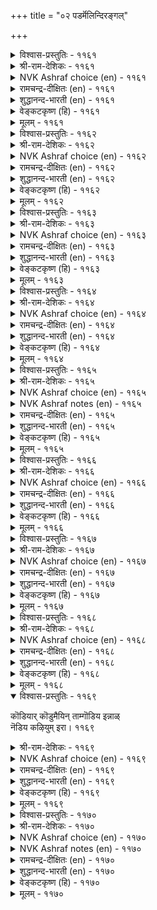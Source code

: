 +++
title = "०२ पडर्मॆलिन्दिरङ्गल्"

+++


<details><summary>विश्वास-प्रस्तुतिः - ११६१</summary>

मऱैप्पेन्मन् यानिह्दो नोयै इऱैप्पवर्क्कु  
ऊट्रुनीर् पोल मिगुम्।       ११६१
</details>

<details><summary>श्री-राम-देशिकः - ११६१</summary>

लज्जया कामरोगं तु छादयामि, न शाम्यति ।  
निर्गते निर्गते वारि वर्धते स्त्रोतसो यथा ॥ ११६१॥
</details>

<details><summary>NVK Ashraf choice (en) - ११६१</summary>

११६१
I would hide this sickness, but it wells up
Like water drawn from a spring. *
(P.S. Sundaram)
</details>

<details><summary>रामचन्द्र-दीक्षितः (en) - ११६१</summary>

1161 maṟaippēṉmaṉ yāṉiḵtō nōyai iṟaippavarkku  
ūṟṟunīr pōla mikum.

1161\. This my disease I seek to hide; but how endlessly it wells up like the waters of the spring.  
</details>

<details><summary>शुद्धानन्द-भारती (en) - ११६१</summary>

1\. மறைப்பேன்மன் யானிஃதோ நோயை இறைப்பவர்க்கு  
ஊற்றுநீர் போல மிகும்.  
It swells out like baled out spring  
How to bear this pain so writhing?        1161  
</details>

<details><summary>वेङ्कटकृष्ण (हि) - ११६१</summary>

1161
यथा उलीचे सोत का, बढ़ता रहे बहाव ।  
बढ़ता है यह रोग भी, यदि मैं करूँ छिपाव ॥
  </details>

<details><summary>मूलम् - ११६१</summary>

मऱैप्पेन्मन् यानिह्दो नोयै इऱैप्पवर्क्कु  
ऊट्रुनीर् पोल मिगुम्।       ११६१
</details>

<details><summary>विश्वास-प्रस्तुतिः - ११६२</summary>

करत्तलुम् आट्रेन्इन् नोयैनोय् सॆय्दार्क्कु  
उरैत्तलुम् नाणुत् तरुम्।       ११६२
</details>

<details><summary>श्री-राम-देशिकः - ११६२</summary>

नैव च्छादयितुं शक्ता कामरोगमहं बलात् ।  
रोगदात्रे नायकाय वक्तुं लज्जा तु जायते ॥ ११६२॥
</details>

<details><summary>NVK Ashraf choice (en) - ११६२</summary>

११६२
Hide this sickness, I cannot.
To tell him who caused it, I am ashamed.
(P.S. Sundaram)
</details>

<details><summary>रामचन्द्र-दीक्षितः (en) - ११६२</summary>

1162 karattalum āṟṟēṉin nōyainōy ceytārkku  
uraittalum nāṇut tarum.

1162\. It lies not in my power to conceal the disease of my love. Nor am I able to speak of it unabashed to him who caused it.  
</details>

<details><summary>शुद्धानन्द-भारती (en) - ११६२</summary>

2\. கரத்தலும் ஆற்றேன்இந் நோயைநோய் செய்தார்க்கு  
உரைத்தலும் நாணுத் தரும்.  
I can't conceal this nor complain  
For shame to him who caused this pain.        1162  
</details>

<details><summary>वेङ्कटकृष्ण (हि) - ११६२</summary>

1162
गोपन भी इस रोग का, है नहिं वश की बात ।  
कहना भी लज्जाजनक, रोगकार से बात ॥
  </details>

<details><summary>मूलम् - ११६२</summary>

करत्तलुम् आट्रेन्इन् नोयैनोय् सॆय्दार्क्कु  
उरैत्तलुम् नाणुत् तरुम्।       ११६२
</details>

<details><summary>विश्वास-प्रस्तुतिः - ११६३</summary>

काममुम् नाणुम् उयिर्गावात् तूङ्गुम्ऎन्  
नोना उडम्बिन् अगत्तु।       ११६३
</details>

<details><summary>श्री-राम-देशिकः - ११६३</summary>

खेदं सोदुमशक्तऽस्मिन शरीरे प्राणनामकम् ।  
यष्टिमालम्व्य लम्बेते लज्जाकामौ तु पार्श्वयोः ॥ ११६३॥
</details>

<details><summary>NVK Ashraf choice (en) - ११६३</summary>

११६३
Love and shame hang poised on my life.
My body unable to bear them.
(P.S. Sundaram)
</details>

<details><summary>रामचन्द्र-दीक्षितः (en) - ११६३</summary>

1163 kāmamum nāṇum uyirkāvāt tūṅkumeṉ  
nōṉā uṭampiṉ akattu.

1163\. My frail body is harassed by love and my bashfulness bids me be quiet. My soul is torn between them.  
</details>

<details><summary>शुद्धानन्द-भारती (en) - ११६३</summary>

3\. காமமும் நாணும் உயிர்காவாத் தூங்கும்என்  
நோனா உடம்பி னகத்து.  
In life - poles of this wearied frame  
Are poised the weights of lust and shame.        1163  
</details>

<details><summary>वेङ्कटकृष्ण (हि) - ११६३</summary>

1163
मेरी दुबली देह में, प्राणरूप जो डांड ।  
लटके उसके छोर में, काम व लज्जा कांड ॥
  </details>

<details><summary>मूलम् - ११६३</summary>

काममुम् नाणुम् उयिर्गावात् तूङ्गुम्ऎन्  
नोना उडम्बिन् अगत्तु।       ११६३
</details>

<details><summary>विश्वास-प्रस्तुतिः - ११६४</summary>

कामक् कडल्मन्नुम् उण्डे अदुनीन्दुम्  
एमप् पुणैमन्नुम् इल्।       ११६४
</details>

<details><summary>श्री-राम-देशिकः - ११६४</summary>

कामरोगममाख्यऽयं महानस्ति पयोधरः ।  
तत्तीर्त्वा गन्तुमुचितो दृढः पोतो न विद्यते ॥ ११६४॥
</details>

<details><summary>NVK Ashraf choice (en) - ११६४</summary>

११६४
There is indeed a flood of lust;
But no safe raft to swim across it. *
(W.H. Drew and J. Lazarus)
</details>

<details><summary>रामचन्द्र-दीक्षितः (en) - ११६४</summary>

1164 kāmak kaṭalmaṉṉum uṇṭē atunīntum  
ēmap puṇaimaṉṉum il.

1164\. Verily the endless sea of love stretches before me; but I find not even a raft to cross the limitless expanse.  
</details>

<details><summary>शुद्धानन्द-भारती (en) - ११६४</summary>

4\. காமக் கடல்மன்னும் உண்டோ அதுநீந்தும்  
ஏமப் புணைமன்னும் இல்.  
My lust is a sea, I do not see  
A raft to go across safely.        1164  
</details>

<details><summary>वेङ्कटकृष्ण (हि) - ११६४</summary>

1164
काम-रोग का तो रहा, पारावार अपार ।  
पर रक्षक बेड़ा नहीं, उसको करने पार ॥
  </details>

<details><summary>मूलम् - ११६४</summary>

कामक् कडल्मन्नुम् उण्डे अदुनीन्दुम्  
एमप् पुणैमन्नुम् इल्।       ११६४
</details>

<details><summary>विश्वास-प्रस्तुतिः - ११६५</summary>

तुप्पिन् ऎवनावर् मन्गॊल् तुयर्वरवु  
नट्पिनुळ् आट्रु पवर्।       ११६५
</details>

<details><summary>श्री-राम-देशिकः - ११६५</summary>

सुखप्रदायां मैत्र्यां ये दुःखोत्पादनतत्पराः ।  
खेदप्रदविरोधस्य निरासे ते कथं क्षमाः ॥ ११६५॥
</details>

<details><summary>NVK Ashraf choice (en) - ११६५</summary>

११६५
If his friendship can bring so much misery,
How will it be in enmity? *
(G. Vanmikanathan), (P.S. Sundaram)
</details>

<details><summary>NVK Ashraf notes (en) - ११६५</summary>

११६५: An explanatory translation: “If in friendship he can hurt so much, imagine the fate when there is trouble?” - (K. Kannan). Also compare with १२०७: “What will happen if I forget him, when his memory itself burns my heart?” * - ( Shuddhananda Bharatiar)
</details>

<details><summary>रामचन्द्र-दीक्षितः (en) - ११६५</summary>

1165 tuppiṉ evaṉāvar maṉkol tuyarvaravu  
naṭpiṉuḷ āṟṟu pavar.

1165\. Even to the loving one, he brings so much suffering; how much more pain will he cause to his enemy!  
</details>

<details><summary>शुद्धानन्द-भारती (en) - ११६५</summary>

5\. துப்பின் எவனாவர் மற்கொல் துயர்வரவு  
நட்பினுள் ஆற்று பவர்.  
What wilt they prove when they are foes  
Who in friendship bring me woes!        1165  
</details>

<details><summary>वेङ्कटकृष्ण (हि) - ११६५</summary>

1165
जो देते हैं वेदना, रह कर प्रिय जन, खैर ।  
क्या कर बैठेंगे अहो, यदि रखते हैं वैर ॥
  </details>

<details><summary>मूलम् - ११६५</summary>

तुप्पिन् ऎवनावर् मन्गॊल् तुयर्वरवु  
नट्पिनुळ् आट्रु पवर्।       ११६५
</details>

<details><summary>विश्वास-प्रस्तुतिः - ११६६</summary>

इन्बम् कडल्मट्रुक् कामम् अह्दडुङ्गाल्  
तुन्बम् अदनिऱ्पॆरिदु।       ११६६
</details>

<details><summary>श्री-राम-देशिकः - ११६६</summary>

कामो यदा सुखं दद्यात् तत्सुखं सिन्धुवन्महत् ।  
वियोगाद् दुःखदे कामे तद् दुःखं जलधेर्महत् ॥ ११६६॥
</details>

<details><summary>NVK Ashraf choice (en) - ११६६</summary>

११६६
The pleasure of love is as vast as the sea.
Vaster still is the sorrow of its hurt.
(N.V.K. Ashraf)
</details>

<details><summary>रामचन्द्र-दीक्षितः (en) - ११६६</summary>

1166 iṉpam kaṭalmaṟṟuk kāmam aḵtaṭuṅkāl  
tuṉpam ataṉiṉ peritu.

1166\. Vast as the sea is the delight of wedded love; but vaster still are the sorrows of parting.  
</details>

<details><summary>शुद्धानन्द-भारती (en) - ११६६</summary>

6\. இன்பம் கடல்மற்றுக் காமம் அஃதடுங்கால்  
துன்பம் அதனிற் பெரிது.  
The pleasure in love is oceanful  
But its pangs are more painful.        1166  
</details>

<details><summary>वेङ्कटकृष्ण (हि) - ११६६</summary>

1166
जो है, बस, यह काम तो, सुख का पारावार ।  
पीडा दे तो दुःख है, उससे बड़ा अपार ॥
  </details>

<details><summary>मूलम् - ११६६</summary>

इन्बम् कडल्मट्रुक् कामम् अह्दडुङ्गाल्  
तुन्बम् अदनिऱ्पॆरिदु।       ११६६
</details>

<details><summary>विश्वास-प्रस्तुतिः - ११६७</summary>

कामक् कडुम्बुनल् नीन्दिक् करैगाणेन्  
यामत्तुम् याने उळेन्।       ११६७
</details>

<details><summary>श्री-राम-देशिकः - ११६७</summary>

कामप्रवाहे तीर्णेऽपि पारं मे नैव दृश्यते ।  
गाढान्धकाररात्र्यां तु वसाम्येकाकिनी ह्महम् ॥ ११६७॥
</details>

<details><summary>NVK Ashraf choice (en) - ११६७</summary>

११६७
Whirling in the stormy sea of love, I find no shore;
Even at midnight I am alone.
(K. Kannan), (P.S. Sundaram)
</details>

<details><summary>रामचन्द्र-दीक्षितः (en) - ११६७</summary>

1167 kāmak kaṭumpuṉal nīntik karaikāṇēṉ  
yāmattum yāṉē uḷēṉ.

1167\. Tossed in the troubled waters of love, I reach no shore; 1 am all alone in the still watches of the night.  
</details>

<details><summary>शुद्धानन्द-भारती (en) - ११६७</summary>

7\. காமக் கடும்புனல் நீந்திக் கரைகாணேன்  
யாமத்தும் யானே உளேன்.  
Wild waves of love I swim shoreless  
Pining alone in midnight hush.        1167  
</details>

<details><summary>वेङ्कटकृष्ण (हि) - ११६७</summary>

1167
पार न पाती पैर कर, काम-समुद्र महान ।  
अर्द्ध रात्रि में भी निविड़, रही अकेली जान ॥
  </details>

<details><summary>मूलम् - ११६७</summary>

कामक् कडुम्बुनल् नीन्दिक् करैगाणेन्  
यामत्तुम् याने उळेन्।       ११६७
</details>

<details><summary>विश्वास-प्रस्तुतिः - ११६८</summary>

मन्नुयिर् ऎल्लाम् तुयिट्रि अळित्तिरा  
ऎन्नल्लदु इल्लै तुणै।       ११६८
</details>

<details><summary>श्री-राम-देशिकः - ११६८</summary>

सर्वलोक्जनान् निद्रावशान् कृत्वा तु मां परम् ।  
सहायं प्राप्य तिष्ठन्ती यामिनी शोच्यतां गता ॥ ११६८॥
</details>

<details><summary>NVK Ashraf choice (en) - ११६८</summary>

११६८
Poor night, putting all things to sleep,
Has only me for company.
(P.S. Sundaram)
</details>

<details><summary>रामचन्द्र-दीक्षितः (en) - ११६८</summary>

1168 maṉṉuyir ellām tuyiṟṟi aḷittirā  
eṉṉallatu illai tuṇai.

1168\. Beneficent night which has rocked all living creatures to sleep finds in me her lone sleepless companion.  
</details>

<details><summary>शुद्धानन्द-भारती (en) - ११६८</summary>

8\. மன்னுயி ரெல்லாம் துயிற்றி அளித்திரா  
என்னல்லது இல்லை துணை.  
Night's mercy lulls all souls to sleep  
Keeping but me for companionship.        1168  
</details>

<details><summary>वेङ्कटकृष्ण (हि) - ११६८</summary>

1168
सुला जीव सब को रही, दया-पात्र यह रात ।  
इसको मुझको छोड़ कर, और न कोई साथ ॥
  </details>

<details><summary>मूलम् - ११६८</summary>

मन्नुयिर् ऎल्लाम् तुयिट्रि अळित्तिरा  
ऎन्नल्लदु इल्लै तुणै।       ११६८
</details>

<details open><summary>विश्वास-प्रस्तुतिः - ११६९</summary>

कॊडियार् कॊडुमैयिन् ताम्गॊडिय इन्नाळ्  
नॆडिय कऴियुम् इरा।       ११६९
</details>

<details><summary>श्री-राम-देशिकः - ११६९</summary>

वियोगकाले यामिन्यो वर्धन्ते याः सुदीर्घतः ।  
वियुक्तनायकाच्चापि ताः क्रराः किल भान्ति मे ॥ ११६९॥
</details>

<details><summary>NVK Ashraf choice (en) - ११६९</summary>

११६९
Even crueler than my cruel lord
Are the long nights of these days. *
(P.S. Sundaram)
</details>

<details><summary>रामचन्द्र-दीक्षितः (en) - ११६९</summary>

1169 koṭiyār koṭumaiyiṉ tāmkoṭiya innāḷ  
neṭiya kaḻiyum irā.

1169\. These nights, all too short in those sweet days, now lengthen their heavy hours, surpassing in cruelty even my lord.  
</details>

<details><summary>शुद्धानन्द-भारती (en) - ११६९</summary>

9\. கொடியார் கொடுமையின் தாம்கொடிய இந்நாள்  
நெடிய கழியும் இரா.  
Crueller than that cruel he  
Are midnight hours gliding slowly.        1169  
</details>

<details><summary>वेङ्कटकृष्ण (हि) - ११६९</summary>

1169
ये रातें जो आजकल, लम्बी हुई अथोर ।  
निष्ठुर के नैष्ठुर्य से, हैं खुद अधिक कठोर ॥
  </details>

<details><summary>मूलम् - ११६९</summary>

कॊडियार् कॊडुमैयिन् ताम्गॊडिय इन्नाळ्  
नॆडिय कऴियुम् इरा।       ११६९
</details>

<details><summary>विश्वास-प्रस्तुतिः - ११७०</summary>

उळ्ळम्बोण्ड्रु उळ्वऴिच् चॆल्गिऱ्पिन् वॆळ्ळनीर्  
नीन्दल मन्नोऎन् कण्।       ११७०
</details>

<details><summary>श्री-राम-देशिकः - ११७०</summary>

प्रियसामीप्यगमनशक्तिर्नेत्रस्य चित्तवत् ।  
यदि स्यात् तर्हि मन्नेत्रे न स्यातां सलिलाकुले ॥ ११७०॥
</details>

<details><summary>NVK Ashraf choice (en) - ११७०</summary>

११७०
If eyes could also reach him like the heart,
They won’t be swimming in a flood of tears.
(N.V.K. Ashraf)
</details>

<details><summary>NVK Ashraf notes (en) - ११७०</summary>

११७०. Compare with १२४४. “Rid me of these eyes, O my heart! For they, longing to see him, wear my life away” - (G.U. Pope)
</details>

<details><summary>रामचन्द्र-दीक्षितः (en) - ११७०</summary>

1170 uḷḷampōṉṟu uḷvaḻic celkiṟpiṉ veḷḷanīr  
nīntala maṉṉōeṉ kaṇ.

1170\. If only my eyes like my mind had the speedy power of fleeing to my lover, they need not now swim in a flood of tears.  
</details>

<details><summary>शुद्धानन्द-भारती (en) - ११७०</summary>

10\. உள்ளம்போன்று உள்வழிச் செல்கிற்பின் வெள்ளநீர்  
நீந்தல மன்னோஎன் கண்.  
Like heart, if my sight reaches him  
It won't in floods of tears swim!        1170  
</details>

<details><summary>वेङ्कटकृष्ण (हि) - ११७०</summary>

1170
चल सकते हैं प्रिय के यहाँ, यदि झट हृदय समान ।  
नहीं तैरते बाढ़ में, यों मेरे दृग, जान ॥
  </details>

<details><summary>मूलम् - ११७०</summary>

उळ्ळम्बोण्ड्रु उळ्वऴिच् चॆल्गिऱ्पिन् वॆळ्ळनीर्  
नीन्दल मन्नोऎन् कण्।       ११७०
</details>
